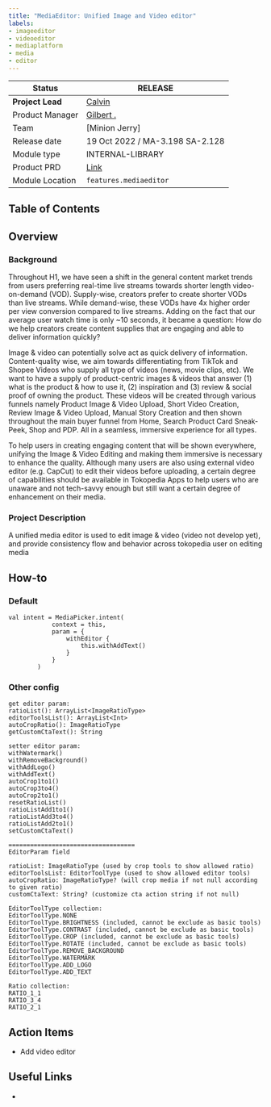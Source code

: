 ```yaml
---
title: "MediaEditor: Unified Image and Video editor"
labels:
- imageeditor
- videoeditor
- mediaplatform
- media
- editor
---
```


<!--left header table-->
| **Status** | <!--start status:GREEN-->RELEASE<!--end status-->                                                                 |
| --- |-------------------------------------------------------------------------------------------------------------------|
| **Project Lead** | [Calvin](https://tokopedia.atlassian.net/wiki/people/5c6beecd9170244d98d7d0c4)                                    |
| Product Manager | [Gilbert .](https://tokopedia.atlassian.net/wiki/people/612c2c400f8ff40068adbfae?ref=confluence)                  |
| Team | [Minion Jerry]                                                                                                    |
| Release date | 19 Oct 2022 / <!--start status:GREY-->MA-3.198<!--end status--> <!--start status:GREY-->SA-2.128<!--end status--> |
| Module type | <!--start status:PURPLE-->INTERNAL-LIBRARY<!--end status-->                                                       |
| Product PRD | [Link](https://tokopedia.atlassian.net/wiki/spaces/CO/pages/2281898008/PRD+-+Immersive+Image+Video+Editor)        |
| Module Location | `features.mediaeditor`                                                                                            | `features/media/medialoader` |

## Table of Contents

<!--toc-->

## Overview

### Background

Throughout H1, we have seen a shift in the general content market trends from users preferring real-time live streams towards shorter length video-on-demand (VOD). Supply-wise, creators prefer to create shorter VODs than live streams. While demand-wise, these VODs have 4x higher order per view conversion compared to live streams. Adding on the fact that our average user watch time is only ~10 seconds, it became a question: How do we help creators create content supplies that are engaging and able to deliver information quickly?

Image & video can potentially solve act as quick delivery of information. Content-quality wise, we aim towards differentiating from TikTok and Shopee Videos who supply all type of videos (news, movie clips, etc). We want to have a supply of product-centric images & videos that answer (1) what is the product & how to use it, (2) inspiration and (3) review & social proof of owning the product. These videos will be created through various funnels namely Product Image & Video Upload, Short Video Creation, Review Image & Video Upload, Manual Story Creation and then shown throughout the main buyer funnel from Home, Search Product Card Sneak-Peek, Shop and PDP. All in a seamless, immersive experience for all types.

To help users in creating engaging content that will be shown everywhere, unifying the Image & Video Editing and making them immersive is necessary to enhance the quality. Although many users are also using external video editor (e.g. CapCut) to edit their videos before uploading, a certain degree of capabilities should be available in Tokopedia Apps to help users who are unaware and not tech-savvy enough but still want a certain degree of enhancement on their media.

### Project Description

A unified media editor is used to edit image & video (video not develop yet), and provide consistency flow and behavior across tokopedia user on editing media  

## How-to

### Default



```
val intent = MediaPicker.intent(
            context = this,
            param = {
                withEditor { 
                    this.withAddText()
                }
            }
        )
```

### Other config



```
get editor param:
ratioList(): ArrayList<ImageRatioType>
editorToolsList(): ArrayList<Int>
autoCropRatio(): ImageRatioType
getCustomCtaText(): String

setter editor param:
withWatermark()
withRemoveBackground()
withAddLogo()
withAddText()
autoCrop1to1()
autoCrop3to4()
autoCrop2to1()
resetRatioList()
ratioListAdd1to1()
ratioListAdd3to4()
ratioListAdd2to1()
setCustomCtaText()

===================================
EditorParam field

ratioList: ImageRatioType (used by crop tools to show allowed ratio)
editorToolsList: EditorToolType (used to show allowed editor tools)
autoCropRatio: ImageRatioType? (will crop media if not null according to given ratio)
customCtaText: String? (customize cta action string if not null)

EditorToolType collection:
EditorToolType.NONE
EditorToolType.BRIGHTNESS (included, cannot be exclude as basic tools)
EditorToolType.CONTRAST (included, cannot be exclude as basic tools)
EditorToolType.CROP (included, cannot be exclude as basic tools)
EditorToolType.ROTATE (included, cannot be exclude as basic tools)
EditorToolType.REMOVE_BACKGROUND
EditorToolType.WATERMARK
EditorToolType.ADD_LOGO
EditorToolType.ADD_TEXT

Ratio collection:
RATIO_1_1
RATIO_3_4
RATIO_2_1
```

## Action Items

- Add video editor

## Useful Links

- 

